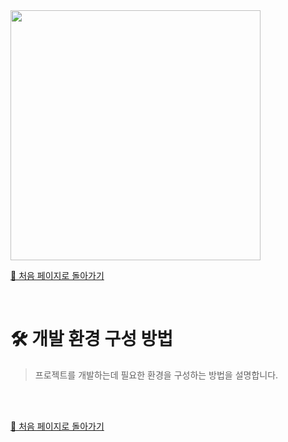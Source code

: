 <img src="https://i.imgur.com/R2wksCG.png" width="400"/>



[🧲 처음 페이지로 돌아가기](https://github.com/AhaOfficial/nuxt-template)

<br/>

# 🛠  개발 환경 구성 방법

> 프로젝트를 개발하는데 필요한 환경을 구성하는 방법을 설명합니다.

<br/>

<br/>

[🧲 처음 페이지로 돌아가기](https://github.com/AhaOfficial/nuxt-template)

